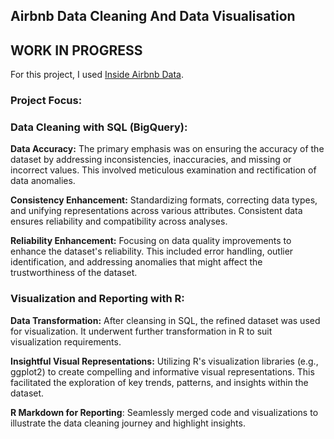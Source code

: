## Airbnb Data Cleaning And Data Visualisation

## **WORK IN PROGRESS** 

For this project, I used [Inside Airbnb Data](http://insideairbnb.com/get-the-data).

### Project Focus:

### Data Cleaning with SQL (BigQuery):

**Data Accuracy:** The primary emphasis was on ensuring the accuracy of the dataset by addressing inconsistencies, inaccuracies, and missing or incorrect values. This involved meticulous examination and rectification of data anomalies.

**Consistency Enhancement:** Standardizing formats, correcting data types, and unifying representations across various attributes. Consistent data ensures reliability and compatibility across analyses.

**Reliability Enhancement:** Focusing on data quality improvements to enhance the dataset's reliability. This included error handling, outlier identification, and addressing anomalies that might affect the trustworthiness of the dataset.

### Visualization and Reporting with R:

**Data Transformation:** After cleansing in SQL, the refined dataset was used for visualization. It underwent further transformation in R to suit visualization requirements.

**Insightful Visual Representations:** Utilizing R's visualization libraries (e.g., ggplot2) to create compelling and informative visual representations. This facilitated the exploration of key trends, patterns, and insights within the dataset.

**R Markdown for Reporting**:  Seamlessly merged code and visualizations to illustrate the data cleaning journey and highlight insights.

